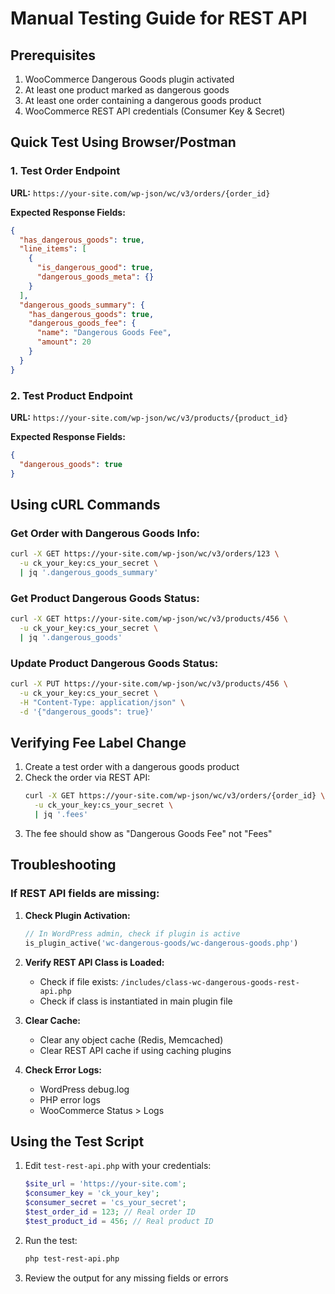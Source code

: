 # Manual Testing Guide for REST API

## Prerequisites
1. WooCommerce Dangerous Goods plugin activated
2. At least one product marked as dangerous goods
3. At least one order containing a dangerous goods product
4. WooCommerce REST API credentials (Consumer Key & Secret)

## Quick Test Using Browser/Postman

### 1. Test Order Endpoint

**URL:** `https://your-site.com/wp-json/wc/v3/orders/{order_id}`

**Expected Response Fields:**
```json
{
  "has_dangerous_goods": true,
  "line_items": [
    {
      "is_dangerous_good": true,
      "dangerous_goods_meta": {}
    }
  ],
  "dangerous_goods_summary": {
    "has_dangerous_goods": true,
    "dangerous_goods_fee": {
      "name": "Dangerous Goods Fee",
      "amount": 20
    }
  }
}
```

### 2. Test Product Endpoint

**URL:** `https://your-site.com/wp-json/wc/v3/products/{product_id}`

**Expected Response Fields:**
```json
{
  "dangerous_goods": true
}
```

## Using cURL Commands

### Get Order with Dangerous Goods Info:
```bash
curl -X GET https://your-site.com/wp-json/wc/v3/orders/123 \
  -u ck_your_key:cs_your_secret \
  | jq '.dangerous_goods_summary'
```

### Get Product Dangerous Goods Status:
```bash
curl -X GET https://your-site.com/wp-json/wc/v3/products/456 \
  -u ck_your_key:cs_your_secret \
  | jq '.dangerous_goods'
```

### Update Product Dangerous Goods Status:
```bash
curl -X PUT https://your-site.com/wp-json/wc/v3/products/456 \
  -u ck_your_key:cs_your_secret \
  -H "Content-Type: application/json" \
  -d '{"dangerous_goods": true}'
```

## Verifying Fee Label Change

1. Create a test order with a dangerous goods product
2. Check the order via REST API:
   ```bash
   curl -X GET https://your-site.com/wp-json/wc/v3/orders/{order_id} \
     -u ck_your_key:cs_your_secret \
     | jq '.fees'
   ```
3. The fee should show as "Dangerous Goods Fee" not "Fees"

## Troubleshooting

### If REST API fields are missing:

1. **Check Plugin Activation:**
   ```php
   // In WordPress admin, check if plugin is active
   is_plugin_active('wc-dangerous-goods/wc-dangerous-goods.php')
   ```

2. **Verify REST API Class is Loaded:**
   - Check if file exists: `/includes/class-wc-dangerous-goods-rest-api.php`
   - Check if class is instantiated in main plugin file

3. **Clear Cache:**
   - Clear any object cache (Redis, Memcached)
   - Clear REST API cache if using caching plugins

4. **Check Error Logs:**
   - WordPress debug.log
   - PHP error logs
   - WooCommerce Status > Logs

## Using the Test Script

1. Edit `test-rest-api.php` with your credentials:
   ```php
   $site_url = 'https://your-site.com';
   $consumer_key = 'ck_your_key';
   $consumer_secret = 'cs_your_secret';
   $test_order_id = 123; // Real order ID
   $test_product_id = 456; // Real product ID
   ```

2. Run the test:
   ```bash
   php test-rest-api.php
   ```

3. Review the output for any missing fields or errors